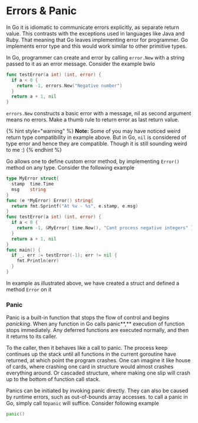 # Errors & Panic

In Go it is idiomatic to communicate errors explicitly, as separate return value. This contrasts with the exceptions used in languages like Java and Ruby. That meaning that Go leaves implementing error for programmer. Go implements error type and this would work similar to other primitive types.

In Go, programmer can create and error by calling `error.New` with a string passed to it as an error message. Consider the example bwlo

```go
func testError(a int) (int, error) {
  if a < 0 {
    return -1, errors.New("Negative number")
  }
  return a + 1, nil
}
```

`errors.New` constructs a basic error with a message, nil as second argument means no errors. Make a thumb rule to return error as last return value. 

{% hint style="warning" %}
**Note:** Some of you may have noticed weird return type compatibility in example above. But in Go, `nil` is considered of type error and hence they are compatible. Though it is still sounding weird to me :\)
{% endhint %}

Go allows one to define custom error method, by implementing `Error()` method on any type. Consider the following example

```go
type MyError struct{
  stamp  time.Time
  msg    string
}
func (e *MyError) Error() string{
  return fmt.Sprintf("At %v - %s", e.stamp, e.msg)
}
func testError(a int) (int, error) {
  if a < 0 {
    return -1, &MyError{ time.Now(), "Cant process negative integers" }
  }
  return a + 1, nil
}
func main() {
  if _, err := testError(-1); err != nil {
    fmt.Println(err)
  }
}
```

In example as illustrated above, we have created a struct and defined a method `Error` on it

### Panic

Panic is a built-in function that stops the flow of control and begins _panicking_. When any function in Go calls panic**,** execution of function stops immediately. Any deferred functions are executed normally, and then it returns to its caller. 

To the caller, then it behaves like a call to panic. The process keep continues up the stack until all functions in the current goroutine have returned, at which point the program crashes. One can imagine it like house of cards, where crashing one card in structure would almost crashes everything around. Or cascaded structure, where making one slip will crash up to the bottom of function call stack.

Panics can be initiated by invoking panic directly. They can also be caused by runtime errors, such as out-of-bounds array accesses. to call a panic in Go, simply call to`panic` will suffice. Consider following example

```go
panic()
```

